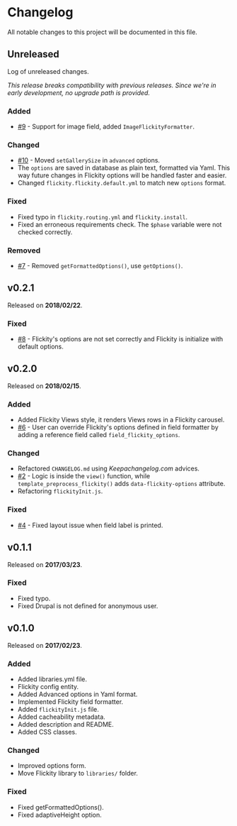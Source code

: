 # Changelog

All notable changes to this project will be documented in this file.

## Unreleased

Log of unreleased changes.

_This release breaks compatibility with previous releases. Since we're in early
development, no upgrade path is provided._

### Added

- [#9](https://github.com/OutlawPlz/drupal_flickity/issues/9) - Support for
image field, added `ImageFlickityFormatter`.

### Changed

- [#10](https://github.com/OutlawPlz/drupal_flickity/issues/10) - Moved
`setGallerySize` in `advanced` options.
- The `options` are saved in database as plain text, formatted via Yaml. This
way future changes in Flickity options will be handled faster and easier.
- Changed `flickity.flickity.default.yml` to match new `options` format.

### Fixed

- Fixed typo in `flickity.routing.yml` and `flickity.install`.
- Fixed an erroneous requirements check. The `$phase` variable were not checked
correctly.

### Removed

- [#7](https://github.com/OutlawPlz/drupal_flickity/issues/7) - Removed
`getFormattedOptions()`, use `getOptions()`.

## v0.2.1

Released on **2018/02/22**.

### Fixed

- [#8](https://github.com/OutlawPlz/drupal_flickity/issues/8) - Flickity's
options are not set correctly and Flickity is initialize with default options.

## v0.2.0

Released on **2018/02/15**.

### Added

- Added Flickity Views style, it renders Views rows in a Flickity carousel.
- [#6](https://github.com/OutlawPlz/drupal_flickity/issues/6) - User can
override Flickity's options defined in field formatter by adding a reference
field called `field_flickity_options`.

### Changed

- Refactored `CHANGELOG.md` using _Keepachangelog.com_ advices.
- [#2](https://github.com/OutlawPlz/drupal_flickity/issues/2) - Logic is inside
the `view()` function, while `template_preprocess_flickity()` adds
`data-flickity-options` attribute.
- Refactoring `flickityInit.js`.

### Fixed

- [#4](https://github.com/OutlawPlz/drupal_flickity/issues/4) - Fixed layout
issue when field label is printed.

## v0.1.1

Released on **2017/03/23**.

### Fixed

- Fixed typo.
- Fixed Drupal is not defined for anonymous user.

## v0.1.0

Released on **2017/02/23**.

### Added

- Added libraries.yml file.
- Flickity config entity.
- Added Advanced options in Yaml format.
- Implemented Flickity field formatter.
- Added `flickityInit.js` file.
- Added cacheability metadata.
- Added description and README.
- Added CSS classes.

### Changed

- Improved options form.
- Move Flickity library to `libraries/` folder.

### Fixed

- Fixed getFormattedOptions().
- Fixed adaptiveHeight option.
